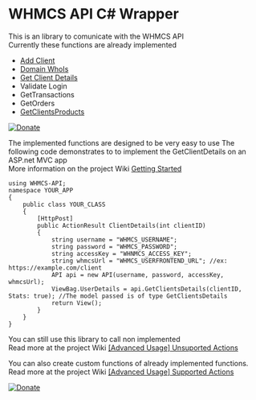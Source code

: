 # WHMCS API C# Wrapper

This is an library to comunicate with the WHMCS API<br/>
Currently these functions are already implemented

<ul>
  <li><a href="https://github.com/hitmanpt/whmcs-api/wiki/AddClient%28%29">Add Client</a></li>
  <li><a href="https://github.com/hitmanpt/whmcs-api/wiki/DomainWhoIs%28%29">Domain WhoIs</a></li>
  <li><a href="https://github.com/hitmanpt/whmcs-api/wiki/GetClientsDetails%28%29">Get Client Details</a></li>
  <li>Validate Login</li>
  <li>GetTransactions</li>
  <li>GetOrders</li>
  <li><a href="https://github.com/hitmanpt/whmcs-api/wiki/GetClientsProducts%28%29">GetClientsProducts</a></li>
</ul>

[![Donate](https://img.shields.io/badge/Donate-PayPal-green.svg)](https://www.paypal.com/cgi-bin/webscr?cmd=_s-xclick&hosted_button_id=A3JFH2WA6U9YU)

The implemented functions are designed to be very easy to use
The following code demonstrates to to implement the GetClientDetails on an ASP.net MVC app<br />
More information on the project Wiki <a href="https://github.com/hitmanpt/whmcs-api/wiki/Getting-Started">Getting Started</a>

```
using WHMCS-API;
namespace YOUR_APP
{
    public class YOUR_CLASS
    {
        [HttpPost]
        public ActionResult ClientDetails(int clientID)
        {
            string username = "WHMCS_USERNAME";
            string password = "WHMCS_PASSWORD";
            string accessKey = "WHNMCS_ACCESS_KEY";
            string whmcsUrl = "WHMCS_USERFRONTEND_URL"; //ex: https://example.com/client
            API api = new API(username, password, accessKey, whmcsUrl);
            ViewBag.UserDetails = api.GetClientsDetails(clientID, Stats: true); //The model passed is of type GetClientsDetails
            return View();
        }
    }
}
```

You can still use this library to call non implemented<br />
Read more at the project Wiki <a href="https://github.com/hitmanpt/whmcs-api/wiki/%5BAdvanced-Usage%5D-Unsuported-Actions">[Advanced Usage] Unsuported Actions</a>


You can also create custom functions of already implemented functions.<br />
Read more at the project Wiki <a href="https://github.com/hitmanpt/whmcs-api/wiki/%5BAdvanced-Usage%5D-Supported-Actions">[Advanced Usage] Supported Actions</a>

[![Donate](https://img.shields.io/badge/Donate-PayPal-green.svg)](https://www.paypal.com/cgi-bin/webscr?cmd=_s-xclick&hosted_button_id=A3JFH2WA6U9YU)

